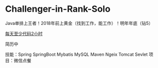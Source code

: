 # Challenger-in-Rank-Solo
Java单排上王者！2018年前上黄金（找到工作，能工作）！明年年底（钻5） 

<a href="https://github.com/AISSFSWZ/JavaEvery">每天至少代码2小时</a>

简历中

技能：Spring SpringBoot Mybatis  MySQL
	Maven Ngeix Tomcat Sevlet
项目：微信点餐
